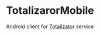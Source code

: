 # TotalizarorMobile
Android client for [Totalizator](https://github.com/DrGermanius/Totalizator) service 
